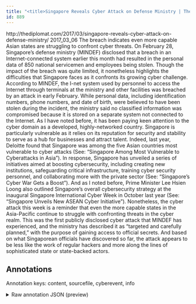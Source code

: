 ```yaml
---
title: "<title>Singapore Reveals Cyber Attack on Defense Ministry | The Diplomat</title>"
id: 889
---
```


<title>Singapore Reveals Cyber Attack on Defense Ministry | The Diplomat</title>
<source> http://thediplomat.com/2017/03/singapore-reveals-cyber-attack-on-defense-ministry/ </source>
<date> 2017_03_06 </date>
<text>
The breach indicates even more capable Asian states are struggling to confront cyber threats.
On February 28, Singapore’s defense ministry (MINDEF) disclosed that a breach in an Internet-connected system earlier this month had resulted in the personal data of 850 national servicemen and employees being stolen.
Though the impact of the breach was quite limited, it nonetheless highlights the difficulties that Singapore faces as it confronts its growing cyber challenge.
According to MINDEF, the I-net system used by personnel to access the Internet through terminals at the ministry and other facilities was breached by an attack in early February.
While personal data, including identification numbers, phone numbers, and date of birth, were believed to have been stolen during the incident, the ministry said no classified information was compromised because it is stored on a separate system not connected to the Internet.
As I have noted before, it has been paying keen attention to the cyber domain as a developed, highly-networked country.
Singapore is particularly vulnerable as it relies on its reputation for security and stability to serve as a hub for businesses and attract talent.
Indeed, last year, Deloitte found that Singapore was among the five Asian countries most vulnerable to cyber attacks (See: “Singapore Among Most Vulnerable to Cyberattacks in Asia”).
In response, Singapore has unveiled a series of initiatives aimed at boosting cybersecurity, including creating new institutions, safeguarding critical infrastructure, training cyber security personnel, and collaborating more with the private sector (See: “Singapore’s Cyber War Gets a Boost”).
And as I noted before, Prime Minister Lee Hsien Loong also outlined Singapore’s overall cybersecurity strategy at the inaugural Singapore International Cyber Week in October last year (See: “Singapore Unveils New ASEAN Cyber Initiative”).
Nonetheless, the cyber attack this week is a reminder that even the more capable states in the Asia-Pacific continue to struggle with confronting threats in the cyber realm.
This was the first publicly disclosed cyber attack that MINDEF has experienced, and the ministry has described it as “targeted and carefully planned,” with the purpose of gaining access to official secrets.
And based on what Singaporean officials have discovered so far, the attack appears to be less like the work of regular hackers and more along the lines of sophisticated state or state-backed actors.
</text>



## Annotations

Annotation keys: content, sourcefile, cyberevent, info

<details>
<summary>Raw annotation JSON (preview)</summary>

```json
{
  "content": "The breach indicates even more capable Asian states are struggling to confront cyber threats. On February 28, Singapore\u2019s defense ministry (MINDEF) disclosed that a breach in an Internet-connected system earlier this month had resulted in the personal data of 850 national servicemen and employees being stolen. Though the impact of the breach was quite limited, it nonetheless highlights the difficulties that Singapore faces as it confronts its growing cyber challenge. According to MINDEF, the I-net system used by personnel to access the Internet through terminals at the ministry and other facilities was breached by an attack in early February. While personal data, including identification numbers, phone numbers, and date of birth, were believed to have been stolen during the incident, the ministry said no classified information was compromised because it is stored on a separate system not connected to the Internet. As I have noted before, it has been paying keen attention to the cyber domain as a developed, highly-networked country. Singapore is particularly vulnerable as it relies on its reputation for security and stability to serve as a hub for businesses and attract talent. Indeed, last year, Deloitte found that Singapore was among the five Asian countries most vulnerable to cyber attacks (See: \u201cSingapore Among Most Vulnerable to Cyberattacks in Asia\u201d). In response, Singapore has unveiled a series of initiatives aimed at boosting cybersecurity, including creating new institutions, safeguarding critical infrastructure, training cyber security personnel, and collaborating more with the private sector (See: \u201cSingapore\u2019s Cyber War Gets a Boost\u201d). And as I noted before, Prime Minister Lee Hsien Loong also outlined Singapore\u2019s overall cybersecurity strategy at the inaugural Singapore International Cyber Week in October last year (See: \u201cSingapore Unveils New ASEAN Cyber Initiative\u201d). Nonetheless, the cyber attack this week is a reminder that even the more capable states in the Asia-Pacific continue to struggle with confronting threats in the cyber realm. This was the first publicly disclosed cyber attack that MINDEF has experienced, and the ministry has described it as \u201ctargeted and carefully planned,\u201d with the purpose of gaining access to official secrets. And based on what Singaporean officials have discovered so far, the attack appears to be less like the work of regular hackers and more along the lines of sophisticated state or state-backed actors",
  "sourcefile": "889.txt",
  "cyberevent": {
    "hopper": [
      {
        "index": 0,
        "relation": "Same",
        "events": [
          {
            "nugget": {
              "startOffset": 622,
              "index": "T13",
              "endOffset": 631,
              "text": "an attack"
            },
            "index": "E4",
            "type": "Attack",
            "subtype": "Databreach",
            "realis": "Actual"
          },
          {
            "index": "E3",
            "type": "Attack",
            "realis": "Actual",
            "nugget": {
              "startOffset": 606,
              "index": "T9",
              "endOffset": 618,
              "text": "was breached"
            },
            "argument": [
              {
                "index": "T10",
                "external_reference": {
                  "wikidataid": "Q12490749"
                },
                "endOffset": 584,
                "role": {
                  "type": "Victim"
                },
                "text": "the ministry",
                "startOffset": 572,
                "type": "Organization"
              },
              {
                "index": "T11",
                "text": "other facilities",
                "endOffset": 605,
                "role": {
                  "type": "Victim"
                },
                "startOffset": 589,
                "type": "Organization"
   
```
</details>

